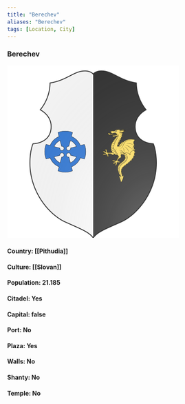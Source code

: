 ```yaml
---
title: "Berechev"
aliases: "Berechev"
tags: [Location, City]
---
```

### Berechev
![](attachment/84fff17c2214d0fd3aa9f40409b47fb8.svg)

#### Country: [[Pithudia]]

#### Culture: [[Slovan]]

#### Population: 21.185

#### Citadel: Yes

#### Capital: false

#### Port: No

#### Plaza: Yes

#### Walls: No

#### Shanty: No

#### Temple: No

